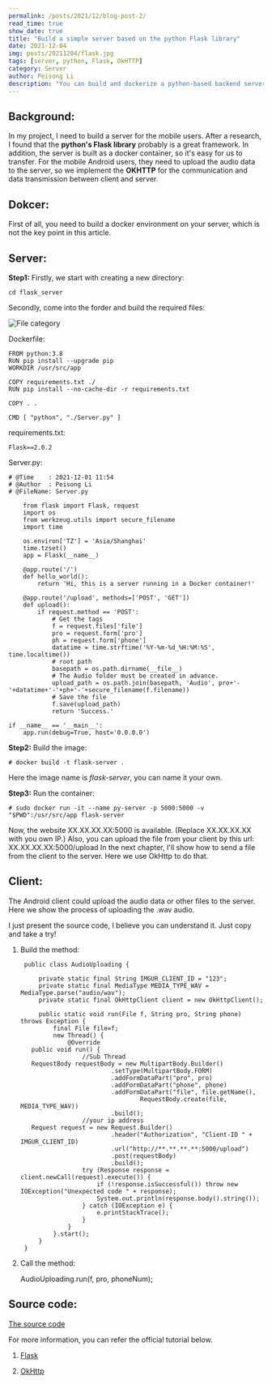 ```yaml
---
permalink: /posts/2021/12/blog-post-2/
read_time: true
show_date: true
title: "Build a simple server based on the python Flask library"
date: 2021-12-04
img: posts/20211204/flask.jpg
tags: [server, python, Flask, OkHTTP]
category: Server
author: Peisong Li
description: "You can build and dockerize a python-based backend server in 5 minutes."
---
```


## Background:
In my project, I need to build a server for the mobile users. After a research, I found that the **python's Flask library** probably is a great framework. In addition, the server is built as a docker container, so it's easy for us to transfer.
For the mobile Android users, they need to upload the audio data to the server, so we implement the **OKHTTP** for the communication and data transmission between client and server.

## Dokcer:
First of all, you need to build a docker environment on your server, which is not the key point in this article.

## Server:
**Step1:**
Firstly, we start with creating a new directory:

    cd flask_server

Secondly, come into the forder and build the required files:

![File category](./assets/img/posts/20211204/Category.jpg)

Dockerfile:

    FROM python:3.8
    RUN pip install --upgrade pip
    WORKDIR /usr/src/app    
    
    COPY requirements.txt ./  
    RUN pip install --no-cache-dir -r requirements.txt
    
    COPY . .    
    
    CMD [ "python", "./Server.py" ]

requirements.txt:

    Flask==2.0.2

Server.py:

    # @Time    : 2021-12-01 11:54
    # @Author  : Peisong Li
    # @FileName: Server.py
    
        from flask import Flask, request
        import os
        from werkzeug.utils import secure_filename
        import time
        
        os.environ['TZ'] = 'Asia/Shanghai'
        time.tzset()
        app = Flask(__name__)
        
        @app.route('/')
        def hello_world():
            return 'Hi, this is a server running in a Docker container!'
        
        @app.route('/upload', methods=['POST', 'GET'])
        def upload():
            if request.method == 'POST':
                # Get the tags
                f = request.files['file']
                pro = request.form['pro']
                ph = request.form['phone']
                datatime = time.strftime('%Y-%m-%d_%H:%M:%S', time.localtime())
                # root path
                basepath = os.path.dirname(__file__)
                # The Audio folder must be created in advance.
                upload_path = os.path.join(basepath, 'Audio', pro+'-'+datatime+'-'+ph+'-'+secure_filename(f.filename))
                # Save the file
                f.save(upload_path)
                return 'Success.'
    
    if __name__ == '__main__':
        app.run(debug=True, host='0.0.0.0')

**Step2:**
Build the image:

    # docker build -t flask-server .
Here the image name is *flask-server*, you can name it your own.

**Step3:**
Run the container:

    # sudo docker run -it --name py-server -p 5000:5000 -v "$PWD":/usr/src/app flask-server


Now, the website XX.XX.XX.XX:5000 is available. (Replace XX.XX.XX.XX with you own IP.)
Also, you can upload the file from your client by this url: 
XX.XX.XX.XX:5000/upload
In the next chapter, I'll show how to send a file from the client to the server. Here we use OkHttp to do that.

## Client:
The Android client could upload the audio data or other files to the server. Here we show the process of uploading the .wav audio.

I just present the source code, I believe you can understand it. 
Just copy and take a try!

1. Build the method:

        public class AudioUploading {  
          
            private static final String IMGUR_CLIENT_ID = "123";  
            private static final MediaType MEDIA_TYPE_WAV = MediaType.parse("audio/wav");  
            private static final OkHttpClient client = new OkHttpClient();  
          
            public static void run(File f, String pro, String phone) throws Exception {  
                final File file=f;  
                new Thread() {  
                    @Override  
          public void run() {  
                        //Sub Thread
          RequestBody requestBody = new MultipartBody.Builder()  
                                .setType(MultipartBody.FORM)  
                                .addFormDataPart("pro", pro)  
                                .addFormDataPart("phone", phone)  
                                .addFormDataPart("file", file.getName(),  
                                        RequestBody.create(file, MEDIA_TYPE_WAV))  
                                .build();  
                        //your ip address  
          Request request = new Request.Builder()  
                                .header("Authorization", "Client-ID " + IMGUR_CLIENT_ID)  
                                .url("http://**.**.**.**:5000/upload")  
                                .post(requestBody)  
                                .build();  
                        try (Response response = client.newCall(request).execute()) {    
                            if (!response.isSuccessful()) throw new IOException("Unexpected code " + response);  
                            System.out.println(response.body().string());  
                        } catch (IOException e) {  
                            e.printStackTrace();  
                        }  
                    }  
                }.start();  
            }  
        }

2. Call the method:

    AudioUploading.run(f, pro, phoneNum);  

## Source code:
[The source code](https://github.com/peisong0109/python-server)

For more information, you can refer the official tutorial below.

 1. [Flask](https://flask.palletsprojects.com/en/2.0.x/quickstart/#http-methods)
    
 2. [OkHttp](https://square.github.io/okhttp/recipes/)


